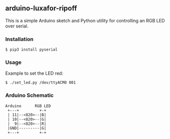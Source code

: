 ## arduino-luxafor-ripoff
This is a simple Arduino sketch and Python utility for controlling an RGB LED over serial.

### Installation
```
$ pip3 install pyserial
```

### Usage
Example to set the LED red:
```shell
$ ./set_led.py /dev/ttyACM0 001
```

### Arduino Schematic
```
Arduino      RGB LED
 +---+         +-+
 | 11|--<820>--|B|
 | 10|--<820>--|G|
 |  9|--<820>--|R|
 |GND|---------|G|
 +---+         +-+
```

